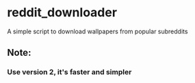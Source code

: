 # reddit_downloader
A simple script to download wallpapers from popular subreddits

## Note:
### Use version 2, it's faster and simpler
